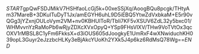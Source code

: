 $START$gpQwFSDJMikV7HSHfaoLcGj5k+00xeSSjXq/AoogBQu8pcgk/THtyAm37MareB+3DKuITuDyT1Jx/amEGYH6uhL9D5iEBQ5YtwZdVxbkaM+E5r90vQGg3jYZxnjOULoVym2VM+nv0KBHUlToR/Tbli7KF5vXSUV6ZdL32y5bxc01/WHMvvnYzRaMoPb6wRjyZDXcXVxOpyQ+YSp9FHsVlXV/THw9VoTVtOx3qcOXV1rMBSL8C1yFm6FkksX+d3iOUS605dJoogkyE1UmRxF4wXNwiduchKH039opL3Guyr2eJzzbcHLKy3eBjAkcYUoKh2YXk5J4p6kz6RdMsQ78Wg==$END$